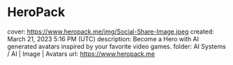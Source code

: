 # HeroPack

cover: https://www.heropack.me/img/Social-Share-Image.jpeg
created: March 21, 2023 5:16 PM (UTC)
description: Become a Hero with AI generated avatars inspired by your favorite video games.
folder: AI Systems / AI | Image | Avatars
url: https://www.heropack.me